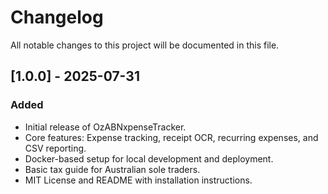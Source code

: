 # Changelog

All notable changes to this project will be documented in this file.

## [1.0.0] - 2025-07-31

### Added
- Initial release of OzABNxpenseTracker.
- Core features: Expense tracking, receipt OCR, recurring expenses, and CSV reporting.
- Docker-based setup for local development and deployment.
- Basic tax guide for Australian sole traders.
- MIT License and README with installation instructions.
